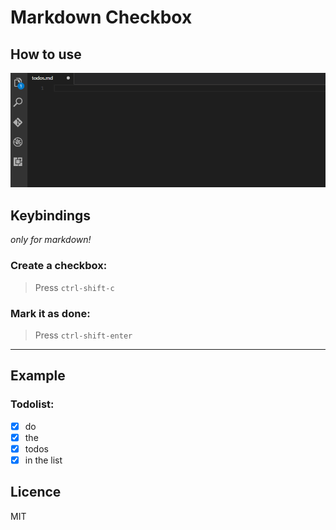 Markdown Checkbox
=

## How to use

![Preview](./images/preview.gif)

## Keybindings
_only for markdown!_
### Create a checkbox:

> Press `ctrl-shift-c`

### Mark it as done:

> Press `ctrl-shift-enter`

---

## Example
### Todolist:
* [X] do
* [X] the
* [X] todos
* [X] in the list

## Licence
MIT